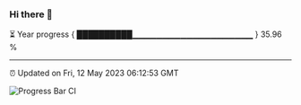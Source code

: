 ### Hi there 👋

⏳ Year progress { ██████████▁▁▁▁▁▁▁▁▁▁▁▁▁▁▁▁▁▁▁▁ } 35.96 %

---

⏰ Updated on Fri, 12 May 2023 06:12:53 GMT

![Progress Bar CI](https://github.com/liununu/liununu/workflows/Progress%20Bar%20CI/badge.svg)
